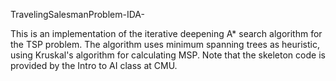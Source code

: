 TravelingSalesmanProblem-IDA-

This is an implementation of the iterative deepening A* search algorithm for the TSP problem. The algorithm uses minimum spanning trees as heuristic, using Kruskal's algorithm for calculating MSP. Note that the skeleton code is provided by the Intro to AI class at CMU. 

